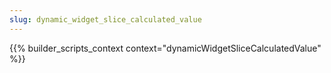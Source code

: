 ```yaml
---
slug: dynamic_widget_slice_calculated_value
---
```


{{% builder_scripts_context context="dynamicWidgetSliceCalculatedValue" %}}

